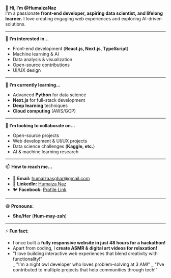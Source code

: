 👋 **Hi, I’m @HumaizaNaz**  
I'm a passionate **front-end developer, aspiring data scientist, and lifelong learner.** I love creating engaging web experiences and exploring AI-driven solutions.  

---

👀 **I’m interested in...**  
- Front-end development (**React.js, Next.js, TypeScript**)  
- Machine learning & AI  
- Data analysis & visualization  
- Open-source contributions  
- UI/UX design  

---

🌱 **I’m currently learning...**  
- Advanced **Python** for data science  
- **Next.js** for full-stack development  
- **Deep learning** techniques  
- **Cloud computing** (AWS/GCP)  

---

💞️ **I’m looking to collaborate on...**  
- Open-source projects  
- Web development & UI/UX projects  
- Data science challenges (**Kaggle, etc.**)  
- AI & machine learning research  

---

📫 **How to reach me...**  
- 📧 **Email:** humaizaasghar@gmail.com  
- 💼 **LinkedIn:** [Humaiza Naz](https://www.linkedin.com/in/humaiza-naz/)  
- 🐦 **Facebook:** [Profile Link](https://www.facebook.com/profile.php?id=61567726929622)  

---

😄 **Pronouns:**  
- **She/Her** (**Hum-may-zah**)  

---

⚡ **Fun fact:**  
- I once built a **fully responsive website in just 48 hours for a hackathon!**  
- Apart from coding, I **create ASMR & digital art videos for relaxation!**  
- "I love building interactive web experiences that blend creativity with functionality!"  
_ "I'm a night owl developer who loves problem-solving at 3 AM!"
_ "I’ve contributed to multiple projects that help communities through tech!"
